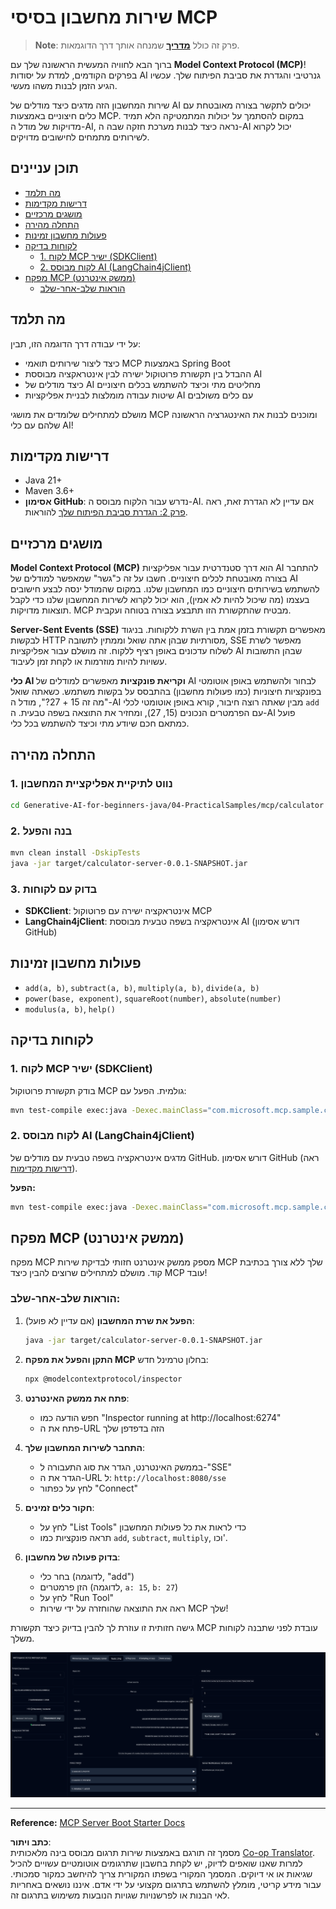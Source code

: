 <!--
CO_OP_TRANSLATOR_METADATA:
{
  "original_hash": "5bd7a347d6ed1d706443f9129dd29dd9",
  "translation_date": "2025-07-25T09:46:47+00:00",
  "source_file": "04-PracticalSamples/mcp/calculator/README.md",
  "language_code": "he"
}
-->
# שירות מחשבון בסיסי MCP

>**Note**: פרק זה כולל [**מדריך**](./TUTORIAL.md) שמנחה אותך דרך הדוגמאות.

ברוך הבא לחוויה המעשית הראשונה שלך עם **Model Context Protocol (MCP)**! בפרקים הקודמים, למדת על יסודות AI גנרטיבי והגדרת את סביבת הפיתוח שלך. עכשיו הגיע הזמן לבנות משהו מעשי.

שירות המחשבון הזה מדגים כיצד מודלים של AI יכולים לתקשר בצורה מאובטחת עם כלים חיצוניים באמצעות MCP. במקום להסתמך על יכולות המתמטיקה הלא תמיד מדויקות של מודל ה-AI, נראה כיצד לבנות מערכת חזקה שבה ה-AI יכול לקרוא לשירותים מתמחים לחישובים מדויקים.

## תוכן עניינים

- [מה תלמד](../../../../../04-PracticalSamples/mcp/calculator)
- [דרישות מקדימות](../../../../../04-PracticalSamples/mcp/calculator)
- [מושגים מרכזיים](../../../../../04-PracticalSamples/mcp/calculator)
- [התחלה מהירה](../../../../../04-PracticalSamples/mcp/calculator)
- [פעולות מחשבון זמינות](../../../../../04-PracticalSamples/mcp/calculator)
- [לקוחות בדיקה](../../../../../04-PracticalSamples/mcp/calculator)
  - [1. לקוח MCP ישיר (SDKClient)](../../../../../04-PracticalSamples/mcp/calculator)
  - [2. לקוח מבוסס AI (LangChain4jClient)](../../../../../04-PracticalSamples/mcp/calculator)
- [מפקח MCP (ממשק אינטרנט)](../../../../../04-PracticalSamples/mcp/calculator)
  - [הוראות שלב-אחר-שלב](../../../../../04-PracticalSamples/mcp/calculator)

## מה תלמד

על ידי עבודה דרך הדוגמה הזו, תבין:
- כיצד ליצור שירותים תואמי MCP באמצעות Spring Boot
- ההבדל בין תקשורת פרוטוקול ישירה לבין אינטראקציה מבוססת AI
- כיצד מודלים של AI מחליטים מתי וכיצד להשתמש בכלים חיצוניים
- שיטות עבודה מומלצות לבניית אפליקציות AI עם כלים משולבים

מושלם למתחילים שלומדים את מושגי MCP ומוכנים לבנות את האינטגרציה הראשונה שלהם עם כלי AI!

## דרישות מקדימות

- Java 21+
- Maven 3.6+
- **אסימון GitHub**: נדרש עבור הלקוח מבוסס ה-AI. אם עדיין לא הגדרת זאת, ראה [פרק 2: הגדרת סביבת הפיתוח שלך](../../../02-SetupDevEnvironment/README.md) להוראות.

## מושגים מרכזיים

**Model Context Protocol (MCP)** הוא דרך סטנדרטית עבור אפליקציות AI להתחבר בצורה מאובטחת לכלים חיצוניים. חשבו על זה כ"גשר" שמאפשר למודלים של AI להשתמש בשירותים חיצוניים כמו המחשבון שלנו. במקום שהמודל ינסה לבצע חישובים בעצמו (מה שיכול להיות לא אמין), הוא יכול לקרוא לשירות המחשבון שלנו כדי לקבל תוצאות מדויקות. MCP מבטיח שהתקשורת הזו תתבצע בצורה בטוחה ועקבית.

**Server-Sent Events (SSE)** מאפשרים תקשורת בזמן אמת בין השרת ללקוחות. בניגוד לבקשות HTTP מסורתיות שבהן אתה שואל וממתין לתשובה, SSE מאפשר לשרת לשלוח עדכונים באופן רציף ללקוח. זה מושלם עבור אפליקציות AI שבהן התשובות עשויות להיות מוזרמות או לקחת זמן לעיבוד.

**כלי AI וקריאת פונקציות** מאפשרים למודלים של AI לבחור ולהשתמש באופן אוטומטי בפונקציות חיצוניות (כמו פעולות מחשבון) בהתבסס על בקשות משתמש. כשאתה שואל "מה זה 15 + 27?", מודל ה-AI מבין שאתה רוצה חיבור, קורא באופן אוטומטי לכלי `add` עם הפרמטרים הנכונים (15, 27), ומחזיר את התוצאה בשפה טבעית. ה-AI פועל כמתאם חכם שיודע מתי וכיצד להשתמש בכל כלי.

## התחלה מהירה

### 1. נווט לתיקיית אפליקציית המחשבון
```bash
cd Generative-AI-for-beginners-java/04-PracticalSamples/mcp/calculator
```

### 2. בנה והפעל
```bash
mvn clean install -DskipTests
java -jar target/calculator-server-0.0.1-SNAPSHOT.jar
```

### 3. בדוק עם לקוחות
- **SDKClient**: אינטראקציה ישירה עם פרוטוקול MCP
- **LangChain4jClient**: אינטראקציה בשפה טבעית מבוססת AI (דורש אסימון GitHub)

## פעולות מחשבון זמינות

- `add(a, b)`, `subtract(a, b)`, `multiply(a, b)`, `divide(a, b)`
- `power(base, exponent)`, `squareRoot(number)`, `absolute(number)`
- `modulus(a, b)`, `help()`

## לקוחות בדיקה

### 1. לקוח MCP ישיר (SDKClient)
בודק תקשורת פרוטוקול MCP גולמית. הפעל עם:
```bash
mvn test-compile exec:java -Dexec.mainClass="com.microsoft.mcp.sample.client.SDKClient" -Dexec.classpathScope=test
```

### 2. לקוח מבוסס AI (LangChain4jClient)
מדגים אינטראקציה בשפה טבעית עם מודלים של GitHub. דורש אסימון GitHub (ראה [דרישות מקדימות](../../../../../04-PracticalSamples/mcp/calculator)).

**הפעל:**
```bash
mvn test-compile exec:java -Dexec.mainClass="com.microsoft.mcp.sample.client.LangChain4jClient" -Dexec.classpathScope=test
```

## מפקח MCP (ממשק אינטרנט)

מפקח MCP מספק ממשק אינטרנט חזותי לבדיקת שירות MCP שלך ללא צורך בכתיבת קוד. מושלם למתחילים שרוצים להבין כיצד MCP עובד!

### הוראות שלב-אחר-שלב:

1. **הפעל את שרת המחשבון** (אם עדיין לא פועל):
   ```bash
   java -jar target/calculator-server-0.0.1-SNAPSHOT.jar
   ```

2. **התקן והפעל את מפקח MCP** בחלון טרמינל חדש:
   ```bash
   npx @modelcontextprotocol/inspector
   ```

3. **פתח את ממשק האינטרנט**:
   - חפש הודעה כמו "Inspector running at http://localhost:6274"
   - פתח את ה-URL הזה בדפדפן שלך

4. **התחבר לשירות המחשבון שלך**:
   - בממשק האינטרנט, הגדר את סוג התעבורה ל-"SSE"
   - הגדר את ה-URL ל: `http://localhost:8080/sse`
   - לחץ על כפתור "Connect"

5. **חקור כלים זמינים**:
   - לחץ על "List Tools" כדי לראות את כל פעולות המחשבון
   - תראה פונקציות כמו `add`, `subtract`, `multiply`, וכו'.

6. **בדוק פעולה של מחשבון**:
   - בחר כלי (לדוגמה, "add")
   - הזן פרמטרים (לדוגמה, `a: 15`, `b: 27`)
   - לחץ על "Run Tool"
   - ראה את התוצאה שהוחזרה על ידי שירות MCP שלך!

גישה חזותית זו עוזרת לך להבין בדיוק כיצד תקשורת MCP עובדת לפני שתבנה לקוחות משלך.

![npx inspector](../../../../../translated_images/tool.214c70103694335c4cfdc2d624373dfce4b0162f6aea089ac1da9051fb563b7f.he.png)

---
**Reference:** [MCP Server Boot Starter Docs](https://docs.spring.io/spring-ai/reference/api/mcp/mcp-server-boot-starter-docs.html)

**כתב ויתור**:  
מסמך זה תורגם באמצעות שירות תרגום מבוסס בינה מלאכותית [Co-op Translator](https://github.com/Azure/co-op-translator). למרות שאנו שואפים לדיוק, יש לקחת בחשבון שתרגומים אוטומטיים עשויים להכיל שגיאות או אי דיוקים. המסמך המקורי בשפתו המקורית צריך להיחשב כמקור סמכותי. עבור מידע קריטי, מומלץ להשתמש בתרגום מקצועי על ידי אדם. איננו נושאים באחריות לאי הבנות או לפרשנויות שגויות הנובעות משימוש בתרגום זה.